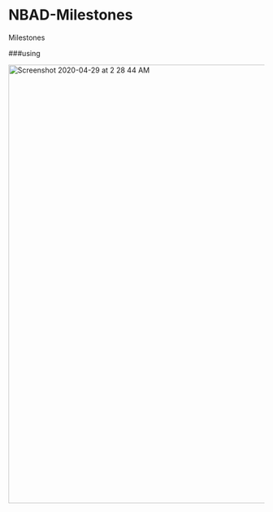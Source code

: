 # NBAD-Milestones
 Milestones

###using 

<img width="862" alt="Screenshot 2020-04-29 at 2 28 44 AM" src="https://user-images.githubusercontent.com/55222594/80566518-28894680-89c1-11ea-85b8-443e78a6095f.png">
